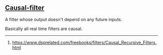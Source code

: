 ## [Causal-filter](#causal-filter)

A filter whose output doesn't depend on any future inputs.

Basically all real time filters are causal.

---
1. https://www.dsprelated.com/freebooks/filters/Causal_Recursive_Filters.html